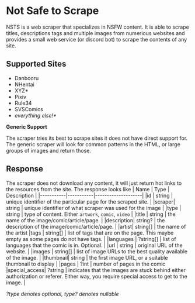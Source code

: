 # Not Safe to Scrape
NSTS is a web scraper that specializes in NSFW content. It is able to scrape titles, descriptions tags and multiple images from numerious websites and provides a small web service (or discord bot) to scrape the contents of any site.

## Supported Sites
* Danbooru
* NHentai
* XYZ*
* Pixiv
* Rule34
* SVSComics
* _everything else!*_

**Generic Support**

The scraper tries its best to scrape sites it does not have direct support for. The generic scraper will look for common patterns in the HTML, or large groups of images and return those.

## Response
The scraper does not download any content, it will just return hot links to the resources from the site. The response looks like
| Name | Type | Description |
|-----------|-----------|--------------------|
|id			| string 	| unique identifier of the particular page for the scraped site. |
|scraper| string | unique identifier of what scraper was used for the image |
|type   | string  | type of content. Either `artwork`, `comic`, `video`  |
|title		| string	| the name of the image/comic/article/page. |
|description| string?   | the description of the image/comic/article/page. |
|artist| string[] | the name of the artist
|tags		| string[]	| list of tags that are on the page. This maybe empty as some pages do not have tags. |
|languages	| ?string[]	| list of languages that the comic is in. Optional. |
|url		| string 	| original URL of the website. |
|images		| string[] 	| list of image URLs to the best quality available of the image. |
|thumbnail| string | the first image URL, or a suitable thumbnail to display |
|pages      | ?int      | number of pages in the comic
|special_access| ?string | indicates that the images are stuck behind either authorization or referer. Either way, you require special access to get to the image. |

_?type denotes optional, type? denotes nullable_
